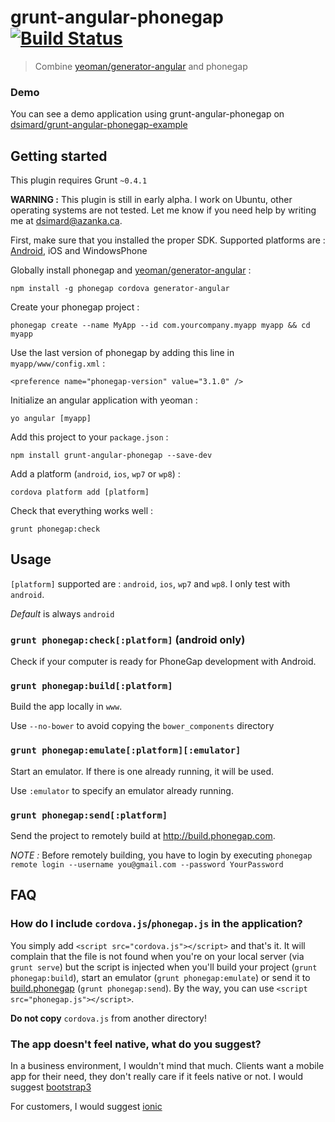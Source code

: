 # grunt-angular-phonegap [![Build Status](https://travis-ci.org/dsimard/grunt-angular-phonegap.png?branch=master)](https://travis-ci.org/dsimard/grunt-angular-phonegap)

> Combine [yeoman/generator-angular][generator-angular] and phonegap

### Demo

You can see a demo application using grunt-angular-phonegap on [dsimard/grunt-angular-phonegap-example](https://github.com/dsimard/grunt-angular-phonegap-example)

## Getting started

This plugin requires Grunt `~0.4.1`

__WARNING :__ This plugin is still in early alpha. I work on Ubuntu, other operating systems are not tested. Let me know if you need help
by writing me at <dsimard@azanka.ca>.

First, make sure that you installed the proper SDK. Supported platforms are : [Android](https://developer.android.com/sdk/index.html), iOS and WindowsPhone


Globally install phonegap and [yeoman/generator-angular][generator-angular] :

    npm install -g phonegap cordova generator-angular

Create your phonegap project :
    
    phonegap create --name MyApp --id com.yourcompany.myapp myapp && cd myapp
    

Use the last version of phonegap by adding this line in `myapp/www/config.xml` :

    <preference name="phonegap-version" value="3.1.0" />

Initialize an angular application with yeoman :

    yo angular [myapp]
    
Add this project to your `package.json` :
    
    npm install grunt-angular-phonegap --save-dev

Add a platform (`android`, `ios`, `wp7` or `wp8`) :

    cordova platform add [platform]

Check that everything works well :

    grunt phonegap:check

## Usage

`[platform]` supported are : `android`, `ios`, `wp7` and `wp8`. I only test with `android`.

_Default_ is always `android`

### `grunt phonegap:check[:platform]` (android only)

Check if your computer is ready for PhoneGap development with Android. 

### `grunt phonegap:build[:platform]`

Build the app locally in `www`.

Use `--no-bower` to avoid copying the `bower_components` directory

### `grunt phonegap:emulate[:platform][:emulator]`

Start an emulator. If there is one already running, it will be used.

Use `:emulator` to specify an emulator already running.

### `grunt phonegap:send[:platform]`

Send the project to remotely build at <http://build.phonegap.com>.

_NOTE :_ Before remotely building, you have to login by executing 
`phonegap remote login --username you@gmail.com --password YourPassword`

## FAQ

### How do I include `cordova.js`/`phonegap.js` in the application?

You simply add `<script src="cordova.js"></script>` and that's it. It will complain that the file is not found when you're on your local server (via `grunt serve`) but the script is injected when you'll build your project (`grunt phonegap:build`), start an emulator (`grunt phonegap:emulate`) or send it to [build.phonegap](http://build.phonegap.com) (`grunt phonegap:send`). By the way, you can use `<script src="phonegap.js"></script>`.

__Do not copy__ `cordova.js` from another directory!

### The app doesn't feel native, what do you suggest?

In a business environment, I wouldn't mind that much. Clients want a mobile app for their need, they don't really care if it feels native or not. I would suggest [bootstrap3][]

For customers, I would suggest [ionic][]

[generator-angular]: https://github.com/yeoman/generator-angular  "Yeoman generator for AngularJS"
[bootstrap3]: http://getbootstrap.com/
[ionic]: http://ionicframework.com/

